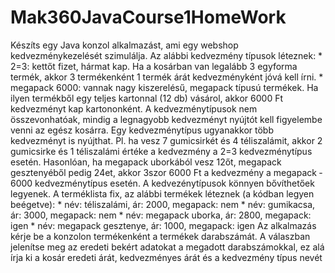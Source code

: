 # Mak360JavaCourse1HomeWork
Készíts egy Java konzol alkalmazást, ami egy webshop kedvezménykezelését szimulálja.  Az alábbi kedvezmény típusok léteznek:  * 2=3: kettőt fizet, hármat kap. Ha a kosárban van legalább 3 egyforma termék, akkor 3 termékenként 1 termék árát kedvezményként jóvá kell írni.  * megapack ­6000: vannak nagy kiszerelésű, megapack típusú termékek. Ha ilyen termékből egy teljes kartonnal (12 db) vásárol, akkor 6000 Ft kedvezményt kap kartononként.  A kedvezménytípusok nem összevonhatóak, mindig a legnagyobb kedvezményt nyújtót kell figyelembe venni az egész kosárra. Egy kedvezménytípus ugyanakkor több kedvezményt is nyújthat. Pl. ha vesz 7 gumicsirkét és 4 téliszalámit, akkor 2 gumicsirke és 1 téliszalámi értéke a kedvezmény a 2=3 kedvezménytípus esetén. Hasonlóan, ha megapack uborkából vesz 12­őt, megapack gesztenyéből pedig 24­et, akkor 3­szor 6000 Ft a kedvezmény a megapack ­6000 kedvezménytípus esetén. A kedvezénytípusok könnyen bővíthetőek legyenek. A terméklista fix, az alábbi termékek léteznek (a kódban legyen beégetve): * név: téliszalámi, ár: 2000, megapack: nem * név: gumikacsa, ár: 3000, megapack: nem * név: megapack uborka, ár: 2800, megapack: igen * név: megapack gesztenye, ár: 1000, megapack: igen   Az alkalmazás kérje be a konzolon termékenként a termékek darabszámát. A válaszban jelenítse meg az eredeti bekért adatokat a megadott darabszámokkal, ez alá írja ki a kosár eredeti árát, kedvezményes árát és a kedvezmény típus nevét
